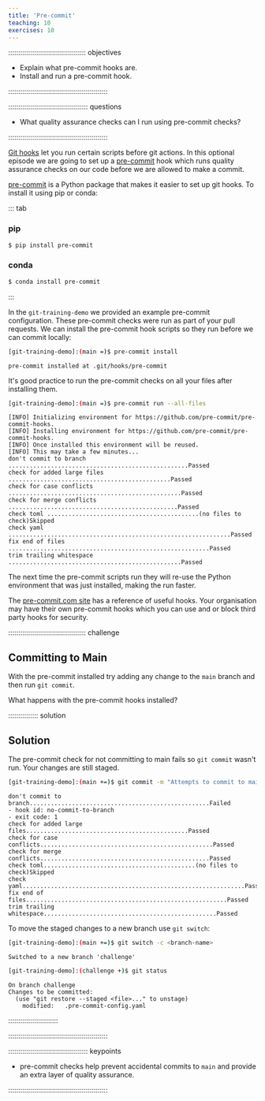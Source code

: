 ```yaml
---
title: 'Pre-commit'
teaching: 10
exercises: 10
---
```


::::::::::::::::::::::::::::::::::::::: objectives

- Explain what pre-commit hooks are.
- Install and run a pre-commit hook.

::::::::::::::::::::::::::::::::::::::::::::::::::

:::::::::::::::::::::::::::::::::::::::: questions

- What quality assurance checks can I run
  using pre-commit checks?

::::::::::::::::::::::::::::::::::::::::::::::::::

[Git hooks](https://git-scm.com/book/ms/v2/Customizing-Git-Git-Hooks) let you
run certain scripts before git actions.
In this optional episode we are going to
set up a [pre-commit](https://pre-commit.com/)
hook which runs quality assurance checks
on our code before we are allowed to make
a commit.

[pre-commit](https://pre-commit.com/) is a
Python package that makes it easier to
set up git hooks.
To install it using pip or conda:

::: tab

### pip

```bash
$ pip install pre-commit
```

### conda

```bash
$ conda install pre-commit
```

:::

In the `git-training-demo` we provided
an example pre-commit configuration.
These pre-commit checks were run as
part of your pull requests.
We can install the pre-commit hook scripts
so they run before we can commit locally:

```bash
[git-training-demo]:(main =)$ pre-commit install
```

```output
pre-commit installed at .git/hooks/pre-commit
```

It's good practice to run the pre-commit
checks on all your files after installing them.


```bash
[git-training-demo]:(main =)$ pre-commit run --all-files
```

```output
[INFO] Initializing environment for https://github.com/pre-commit/pre-commit-hooks.                     
[INFO] Installing environment for https://github.com/pre-commit/pre-commit-hooks.              
[INFO] Once installed this environment will be reused.                                    
[INFO] This may take a few minutes...
don't commit to branch ...................................................Passed
check for added large files ..............................................Passed
check for case conflicts .................................................Passed
check for merge conflicts ................................................Passed
check toml ...........................................(no files to check)Skipped
check yaml ...............................................................Passed
fix end of files .........................................................Passed
trim trailing whitespace .................................................Passed
```

The next time the pre-commit scripts run they will re-use
the Python environment that was just installed, making the
run faster.

The [pre-commit.com site](https://pre-commit.com/hooks.html) has a reference of useful hooks.
Your organisation may have their own pre-commit
hooks which you can use and or block third party
hooks for security.

:::::::::::::::::::::::::::::::::::::::  challenge

## Committing to Main

With the pre-commit installed try adding
any change to the `main` branch
and then run `git commit`.

What happens with the pre-commit hooks installed?

:::::::::::::::  solution

## Solution

The pre-commit check for not committing to main
fails so `git commit` wasn't run.
Your changes are still staged.

```bash
[git-training-demo]:(main +=)$ git commit -m "Attempts to commit to main"
```

```output
don't commit to branch...................................................Failed
- hook id: no-commit-to-branch
- exit code: 1
check for added large files..............................................Passed
check for case conflicts.................................................Passed
check for merge conflicts................................................Passed
check toml...........................................(no files to check)Skipped
check yaml...............................................................Passed
fix end of files.........................................................Passed
trim trailing whitespace.................................................Passed
```

To move the staged changes to a new branch
use `git switch`:

```bash
[git-training-demo]:(main +=)$ git switch -c <branch-name>
```

```output
Switched to a new branch 'challenge'
```

```bash
[git-training-demo]:(challenge +)$ git status
```

```output
On branch challenge
Changes to be committed:
  (use "git restore --staged <file>..." to unstage)
	modified:   .pre-commit-config.yaml
```

:::::::::::::::::::::::::

::::::::::::::::::::::::::::::::::::::::::::::::::

:::::::::::::::::::::::::::::::::::::::: keypoints

- pre-commit checks help prevent accidental commits
  to `main` and provide an extra layer of
  quality assurance.

::::::::::::::::::::::::::::::::::::::::::::::::::